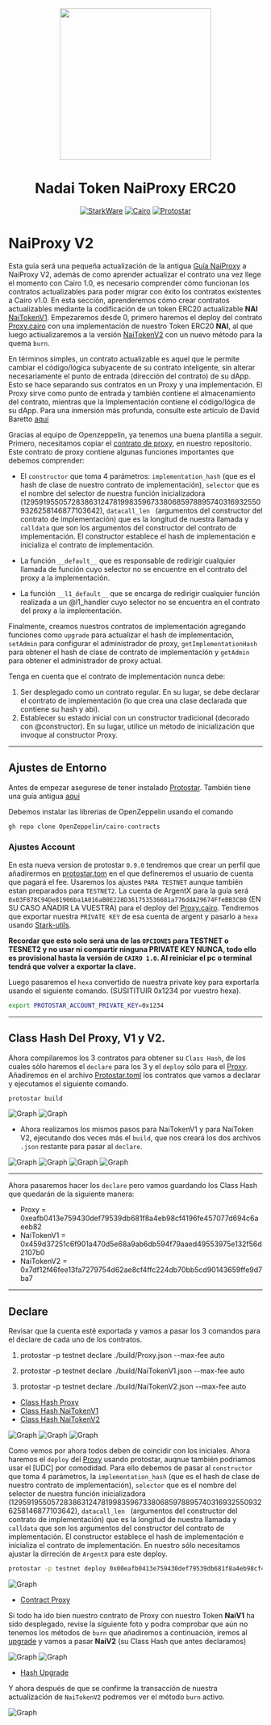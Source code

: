 <div align="center">
    <img src="./Imagenes/Starknet.png" style="width: 300px">
    <h1>Nadai Token NaiProxy ERC20</h1>

[![StarkWare](https://img.shields.io/badge/powered_by-StarkWare-navy?style=for-the-badge&flat&logo=Starkware)](https://starkware.co/)
[![Cairo](https://img.shields.io/badge/-%F0%9F%90%AB%20%20Cairo-red?style=for-the-badge&flat&logo=Cairo)](https://www.cairo-lang.org/)
[![Protostar](https://img.shields.io/badge/-%E2%9C%A8PROTOSTAR-blue?style=for-the-badge&flat&logo=Protostar)](https://docs.swmansion.com/protostar/)
</div>

# NaiProxy V2

Esta guía será una pequeña actualización de la antigua [Guía NaiProxy](https://github.com/Nadai2010/Nadai-NaiProxy-Starknet-ERC20) a NaiProxy V2, además de como aprender actualizar el contrato una vez llege el momento con Cairo 1.0, es necesario comprender cómo funcionan los contratos actualizables para poder migrar con éxito los contratos existentes a Cairo v1.0. En esta sección, aprenderemos cómo crear contratos actualizables mediante la codificación de un token ERC20 actualizable **NAI** [NaiTokenV1](/src/NaiTokenV1.cairo). Empezaremos desde 0, primero haremos el deploy del contrato [Proxy.cairo](/src/Proxy.cairo) con una implementación de nuestro Token ERC20 **NAI**, al que luego actiualizaremos a la versión [NaiTokenV2](/src/NaiTokenV2.cairo) con un nuevo método para la quema `burn`.

En términos simples, un contrato actualizable es aquel que le permite cambiar el código/lógica subyacente de su contrato inteligente, sin alterar necesariamente el punto de entrada (dirección del contrato) de su dApp. Esto se hace separando sus contratos en un Proxy y una implementación. El Proxy sirve como punto de entrada y también contiene el almacenamiento del contrato, mientras que la Implementación contiene el código/lógica de su dApp. Para una inmersión más profunda, consulte este artículo de David Baretto [aquí](https://medium.com/starknet-edu/creating-upgradable-smart-contracts-on-starknet-12b7d9bd60c7)

Gracias al equipo de Openzeppelin, ya tenemos una buena plantilla a seguir. Primero, necesitamos copiar el [contrato de proxy](https://github.com/OpenZeppelin/cairo-contracts/blob/main/src/openzeppelin/upgrades/presets/Proxy.cairo), en nuestro repositorio. Este contrato de proxy contiene algunas funciones importantes que debemos comprender:

- El `constructor` que toma 4 parámetros: `implementation_hash` (que es el hash de clase de nuestro contrato de implementación), `selector` que es el nombre del selector de nuestra función inicializadora (1295919550572838631247819983596733806859788957403169325509326258146877103642), `datacall_len ` (argumentos del constructor del contrato de implementación) que es la longitud de nuestra llamada y `calldata` que son los argumentos del constructor del contrato de implementación. El constructor establece el hash de implementación e inicializa el contrato de implementación.

- La función `__default__` que es responsable de redirigir cualquier llamada de función cuyo selector no se encuentre en el contrato del proxy a la implementación.

- La función `__l1_default__` que se encarga de redirigir cualquier función realizada a un @l1_handler cuyo selector no se encuentra en el contrato del proxy a la implementación.

Finalmente, creamos nuestros contratos de implementación agregando funciones como `upgrade` para actualizar el hash de implementación, `setAdmin` para configurar el administrador de proxy, `getImplementationHash` para obtener el hash de clase de contrato de implementación y `getAdmin` para obtener el administrador de proxy actual.

Tenga en cuenta que el contrato de implementación nunca debe:

1. Ser desplegado como un contrato regular. En su lugar, se debe declarar el contrato de implementación (lo que crea una clase declarada que contiene su hash y abi).
2. Establecer su estado inicial con un constructor tradicional (decorado con @constructor). En su lugar, utilice un método de inicialización que invoque al constructor Proxy.

---

## Ajustes de Entorno

Antes de empezar asegurese de tener instalado [Protostar](https://github.com/software-mansion/protostar). También tiene una guía antigua [aqui](https://github.com/Nadai2010/Nadai-ERC721-Protostar-Cairo#instalaci%C3%B3n)

Debemos instalar las librerias de OpenZeppelin usando el comando

```bash
gh repo clone OpenZeppelin/cairo-contracts
```

### Ajustes Account

En esta nueva version de protostar `0.9.0` tendremos que crear un perfil que añadirermos en [protostar.tom](/protostar.toml) en el que defineremos el usuario de cuenta que pagará el fee. Usaremos los ajustes `PARA TESTNET` aunque también estan preparados para `TESTNET2`. La cuenta de ArgentX para la guía será `0x03F878C94De81906ba1A016aB0E228D361753536681a776ddA29674FfeBB3CB0` (EN SU CASO AÑADIR LA VUESTRA) para el deploy del [Proxy.cairo](/src/Proxy.cairo). Tendremos que exportar nuestra `PRIVATE KEY` de esa cuenta de argent y pasarlo a `hexa` usando [Stark-utils](https://www.stark-utils.xyz/converter).

 **Recordar que esto solo será una de las `OPCIONES` para TESTNET o TESNET2 y no usar ni compartir ninguna PRIVATE KEY NUNCA, todo ello es provisional hasta la versión de `CAIRO 1.0`. Al reiniciar el pc o terminal tendrá que volver a exportar la clave.** 
 
 Luego pasaremos el `hexa` convertido de nuestra private key para exportarla usando el siguiente comando. (SUSITITUIR 0x1234 por vuestro hexa).

```bash
export PROTOSTAR_ACCOUNT_PRIVATE_KEY=0x1234
```

---

## Class Hash Del Proxy, V1 y V2.

Ahora compilaremos los 3 contratos para obtener su `Class Hash`, de los cuales sòlo haremos el `declare` para los 3 y el `deploy` sólo para el [Proxy](/src/Proxy.cairo). Añadiremos en el archivo [Protostar.toml](/protostar.toml) los contratos que vamos a declarar y ejecutamos el siguiente comando.

```bash
protostar build
```

![Graph](/im%C3%A1genes/tomlproxy.png)
![Graph](/im%C3%A1genes/build.png)

* Ahora realizamos los mismos pasos para NaiTokenV1 y para NaiToken V2, ejecutando dos veces más el `build`, que nos creará los dos archivos `.json` restante para pasar al `declare`.

![Graph](/im%C3%A1genes/tomlv1.png)
![Graph](/im%C3%A1genes/buildv1.png)
![Graph](/im%C3%A1genes/tomlv2.png)
![Graph](/im%C3%A1genes/buildv2.png)

---

Ahora pasaremos hacer los `declare` pero vamos guardando los Class Hash que quedarán de la siguiente manera:

* Proxy = 0xeafb0413e759430def79539db681f8a4eb98cf4196fe457077d694c6aeeb82
* NaiTokenV1 = 0x459d37251c6f901a470d5e68a9ab6db594f79aaed49553975e132f56d2107b0
* NaiTokenV2 = 0x7df12f46fee13fa7279754d62ae8cf4ffc224db70bb5cd90143659ffe9d7ba7

---

## Declare 

Revisar que la cuenta esté exportada y vamos a pasar los 3 comandos para el declare de cada uno de los contratos.

1. protostar -p testnet declare ./build/Proxy.json --max-fee auto

2. protostar -p testnet declare ./build/NaiTokenV1.json --max-fee auto

3. protostar -p testnet declare ./build/NaiTokenV2.json --max-fee auto

* [Class Hash Proxy](https://testnet.starkscan.co/class/0x00eafb0413e759430def79539db681f8a4eb98cf4196fe457077d694c6aeeb82)
* [Class Hash NaiTokenV1](https://testnet.starkscan.co/class/0x0459d37251c6f901a470d5e68a9ab6db594f79aaed49553975e132f56d2107b0)
* [Class Hash NaiTokenV2](https://testnet.starkscan.co/class/0x07df12f46fee13fa7279754d62ae8cf4ffc224db70bb5cd90143659ffe9d7ba7)

![Graph](/im%C3%A1genes/build.png)
![Graph](/im%C3%A1genes/buildv1.png)
![Graph](/im%C3%A1genes/buildv2.png)


Como vemos por ahora todos deben de coincidir con los iniciales. Ahora haremos el `deploy` del [Proxy](/src/Proxy.cairo) usando protostar, auqnue también podriamos usar el [UDC] por comodidad. Para ello debemos de pasar al `constructor` que toma 4 parámetros, la `implementation_hash` (que es el hash de clase de nuestro contrato de implementación), `selector` que es el nombre del selector de nuestra función inicializadora (1295919550572838631247819983596733806859788957403169325509326258146877103642), `datacall_len ` (argumentos del constructor del contrato de implementación) que es la longitud de nuestra llamada y `calldata` que son los argumentos del constructor del contrato de implementación. El constructor establece el hash de implementación e inicializa el contrato de implementación. En nuestro sólo necesitamos ajustar la dirreción de `ArgentX` para este deploy.

```bash
protostar -p testnet deploy 0x00eafb0413e759430def79539db681f8a4eb98cf4196fe457077d694c6aeeb82 --max-fee auto -i 0x0459d37251c6f901a470d5e68a9ab6db594f79aaed49553975e132f56d2107b0 0x2dd76e7ad84dbed81c314ffe5e7a7cacfb8f4836f01af4e913f275f89a3de1a 1 0x03F878C94De81906ba1A016aB0E228D361753536681a776ddA29674FfeBB3CB0
```

![Graph](/im%C3%A1genes/deploy.png)

* [Contract Proxy](https://testnet.starkscan.co/contract/0x06295ee7376800e4d929bf93639d4c65156f8666f2586084c4ad80a2a7addf50)


Si todo ha ido bien nuestro contrato de Proxy con nuestro Token **NaiV1** ha sido desplegado, revise la siguiente foto y podra comprobar que aún no tenemos los métodos de `burn` que añadiremos a continuación, iremos al [upgrade](https://testnet.starkscan.co/contract/0x06295ee7376800e4d929bf93639d4c65156f8666f2586084c4ad80a2a7addf50#write-contract) y vamos a pasar **NaiV2** (su Class Hash que antes declaramos)

![Graph](/im%C3%A1genes/v1.png)
![Graph](/im%C3%A1genes/upgra.png)

* [Hash Upgrade](https://testnet.starkscan.co/tx/0x4be535bfc0c89a4f4993217ba80fa03228de563c4cc5eb376527ba0f13dfdfb)

Y ahora después de que se confirme la transacción de nuestra actualización de `NaiTokenV2` podremos ver el método `burn` activo.

![Graph](/im%C3%A1genes/v2.png)

